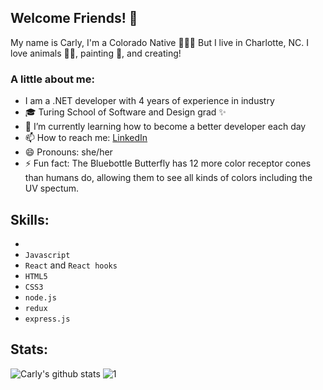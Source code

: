 ## Welcome Friends! 👋

My name is Carly, I'm a Colorado Native 🌲🍂🌺 But I live in Charlotte, NC. I love animals 🐹🐶, painting 🎨, and creating! 

### A little about me:
- I am a .NET developer with 4 years of experience in industry
- 🎓 Turing School of Software and Design grad ✨
- 🌱 I’m currently learning how to become a better developer each day
- 📫 How to reach me: [LinkedIn](https://www.linkedin.com/in/carlyclift/)
- 😄 Pronouns: she/her
- ⚡ Fun fact: The Bluebottle Butterfly has 12 more color receptor cones than humans do, allowing them to see all kinds of colors including the UV spectum. 

## Skills:
- 
- `Javascript`
- `React` and `React hooks`
- `HTML5`
- `CSS3`
- `node.js`
- `redux`
- `express.js`

## Stats:
![Carly's github stats](https://github-readme-stats.vercel.app/api?username=carlymclift&show_icons=true&theme=radical)
![1](https://github-readme-stats.vercel.app/api/top-langs/?username=carlymclift&theme=blue-green)
